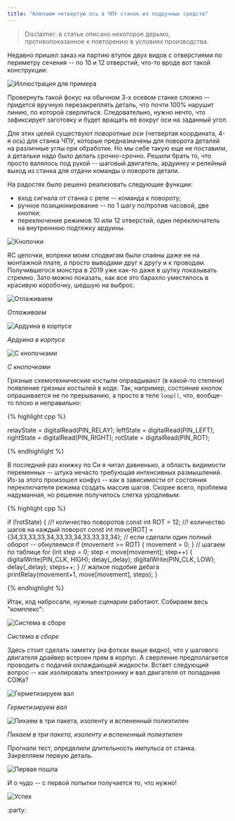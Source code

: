 ```yaml
---
title: "Клепаем четвертую ось в ЧПУ станок из подручных средств"
---
```


> Disclaimer: в статье описано некоторое дерьмо, противопоказанное к повторению в условиях производства.

Недавно пришел заказ на партию втулок двух видов с отверстиями по периметру сечения -- по 10 и 12 отверстий, что-то вроде вот такой конструкции:

![Иллюстрация для примера](https://i.ibb.co/C6VV78Z/Free-CAD-Qq-Qfqc1-MD5.png)

Провернуть такой фокус на обычном 3-х осевом станке сложно -- придется вручную перезакреплять деталь, что почти 100% нарушит линию, по которой сверлиться.
Следовательно, нужно нечто, что зафиксирует заготовку и будет вращать её вокруг оси на заданный угол.

Для этих целей существуют _поворотные оси_ (четвертая координата, 4-я ось) для станка ЧПУ, которые предназначены для поворота деталей на различные углы при обработке.
Но мы себе такую еще не поставили, а детальки надо было делать срочно-срочно.
Решили брать то, что просто валялось под рукой -- шаговый двигатель, ардуинку и релейный выход из станка для отдачи команды о повороте детали.

На радостях было решено реализовать следующие функции:

- вход сигнала от станка с реле -- команда к повороту;
- ручное позиционирование -- по 1 шагу по/против часовой, две кнопки;
- переключение режимов 10 или 12 отверстий, один переключатель на внутреннюю подтяжку ардуины.

![Кнопочки](https://i.ibb.co/pftHsgV/eeschema-CR8-Cc-EQZMB.png)

RC цепочки, вопреки моим сподвигам были спаяны даже не на монтажной плате, а просто выводами друг к другу и к проводам.
Получившегося монстра в 2019 уже как-то даже в шутку показывать стремно.
Зато можно показать, как все это барахло уместилось в красивую коробочку, шедшую на выброс.

![Отлаживаем](https://i.ibb.co/yBXXS0k/20190911-130915.jpg)

_Отлаживаем_

![Ардуина в корпусе](https://i.ibb.co/pfBqGX9/20190911-151130.jpg)

_Ардуина в корпусе_

![С кнопочками](https://i.ibb.co/9gVLgkz/20190911-152234.jpg)

_С кнопочками_

Грязные схемотехнические костыли оправдывают (в какой-то степени) появление грязных костылей в коде.
Так, например, состояние кнопок опрашивается не по прерыванию, а просто в теле `loop()`, что, вообще-то плохо и неправильно:

{% highlight cpp %}

relayState = digitalRead(PIN_RELAY);
leftState = digitalRead(PIN_LEFT);
rightState = digitalRead(PIN_RIGHT);
rotState = digitalRead(PIN_ROT);

{% endhighlight %}

В последний раз книжку по Си я читал давненько, а область видимости переменных -- штука нечасто требующая интенсивных размышлений.
Из-за этого произошел конфуз -- как в зависимости от состояния переключателя режима создать массив шагов.
Скорее всего, проблема надуманная, но решение получилось слегка уродливым:

{% highlight cpp %}

if (!rotState)
{
    //! количество поворотов
    const int ROT = 12;
    //! количество шагов на каждый поворот
    const int move[ROT] = {34,33,33,33,34,33,33,34,33,33,33,34};
    // если сделали один полный оборот -- обнуляемся
    if (movement >= ROT)
    {
        movement = 0;
    }
    // шагаем по таблице
    for (int step = 0; step < move[movement]; step++)
    {
        digitalWrite(PIN_CLK, HIGH); delay(_delay);
        digitalWrite(PIN_CLK, LOW); delay(_delay);
        steps++;
    }
    // жалкое подобие дебага
    printRelay(movement+1, move[movement], steps);
}

{% endhighlight %}

Итак, код набросали, нужные сценарии работают.
Собираем весь "комплекс":

![Система в сборе](https://i.ibb.co/thYPGvB/20190911-154247.jpg)

_Система в сборе_

Здесь стоит сделать заметку (на фотках выше видно), что у шагового двигателя драйвер встроен прям в корпус.
А сверление предполагается проводить с подачей охлаждающей жидкости.
Встает следующий вопрос -- как изолировать электронику и вал двигателя от попадания СОЖа?

![Герметизируем вал](https://i.ibb.co/fG5mRNc/20190912-150555.jpg)

_Герметизируем вал_

![Пихаем в три пакета, изоленту и вспененный полиэтилен](https://i.ibb.co/rkvXnkk/20190912-155355.jpg)

_Пихаем в три пакета, изоленту и вспененный полиэтилен_

Прогнали тест, определили длительность импульса от станка.
Закрепляем первую деталь.

![Первая пошла](https://i.ibb.co/3T3PCkG/20190912-163949.jpg)

И о чудо -- с первой попытки получается то, что нужно!

![Успех](https://i.ibb.co/G5pH4Gn/20190912-164237.jpg)

:party: